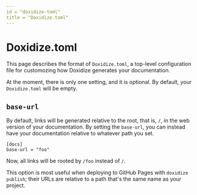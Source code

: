 ```yaml
---
id = "doxidize-toml"
title = "Doxidize.toml"
---
```

# Doxidize.toml

This page describes the format of `Doxidize.toml`, a top-level configuration
file for customozing how Doxidize generates your documentation.

At the moment, there is only one setting, and it is optional. By default,
your `Doxidize.toml` will be empty.

## `base-url`

By default, links will be generated relative to the root, that is, `/`, in
the web version of your documentation. By setting the `base-url`, you can
instead have your documentation relative to whatever path you set.

```
[docs]
base-url = "foo"
```

Now, all links will be rooted by `/foo` instead of `/`.

This option is most useful when deploying to GitHub Pages with `doxidize publish`;
their URLs are relative to a path that's the same name as your project.